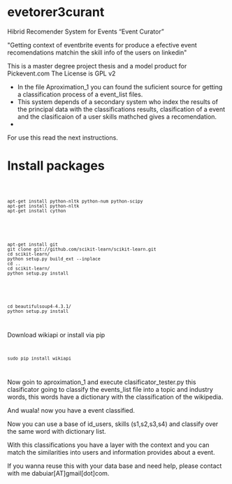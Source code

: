 evetorer3curant
===============


Hibrid Recomender System for Events   “Event Curator”

"Getting context of eventbrite events for produce a efective event recomendations matchin the skill info of the users on linkedin"


This is a master degree project thesis and a model product for Pickevent.com
The License is GPL v2



* In the file Aproximation_1 you can found the suficient source for getting a classification process of a event_list files.
* This system depends of a secondary system who index the results of the principal data with the classifications results, clasification of a event and the clasificaion of a user skills mathched gives a recomendation.
* 

For use this read the next instructions.

Install packages
===============
<code>

    apt-get install python-nltk python-num python-scipy
    apt-get install python-nltk 
    apt-get install cython
</code>

<code>

    apt-get install git
    git clone git://github.com/scikit-learn/scikit-learn.git
    cd scikit-learn/
    python setup.py build_ext --inplace
    cd ..
    cd scikit-learn/
    python setup.py install
</code>

<code>

    cd beautifulsoup4-4.3.1/
    python setup.py install    

</code>

Download wikiapi or install via pip
<code>  

    sudo pip install wikiapi
</code>

Now goin to aproximation_1 and execute clasificator_tester.py  this clasificator going to classify the events_list file into a topic and industry words, this words have a dictionary with the classification of the wikipedia.

And wuala! now you have a event classified.

Now you can use a base of id_users, skills (s1,s2,s3,s4) and classify over the same word with dictionary list.

With this classifications you have a layer with the context and you can match the similarities into users and information provides about a event.

If you wanna reuse this with your data base and need help, please contact with me dabuiar[AT]gmail[dot]com. 



